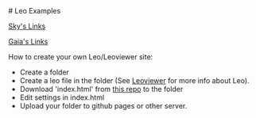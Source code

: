 <div style="height:80px"></div>
# Leo Examples

[Sky's Links](https://kaleguy.github.io/leo-examples/skylinks)

[Gaia's Links](https://kaleguy.github.io/leo-examples/gaialinks)

How to create your own Leo/Leoviewer site:

* Create a folder
* Create a leo file in the folder (See [Leoviewer](https://kaleguy.github.io/leoviewer/) for more info about Leo).
* Download 'index.html' from [this repo](https://github.com/kaleguy/leo-examples) to the folder
* Edit settings in index.html
* Upload your folder to github pages or other server.